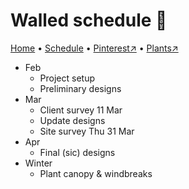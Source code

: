 # Walled schedule 📆

[Home](https://grwd.uk/walled) • [Schedule](https://grwd.uk/walled/schedule) • [Pinterest↗](https://pinterest.co.uk/NatureWorksGarden/walled/) • [Plants↗](https://bit.ly/walled-plants)

* Feb
    * Project setup
    * Preliminary designs
* Mar
    * Client survey 11 Mar
    * Update designs
    * Site survey Thu 31 Mar
* Apr
    * Final (sic) designs
* Winter
    * Plant canopy & windbreaks
